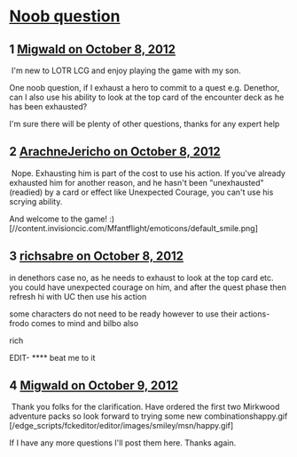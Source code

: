 # [Noob question](https://community.fantasyflightgames.com/topic/72403-noob-question/)

## 1 [Migwald on October 8, 2012](https://community.fantasyflightgames.com/topic/72403-noob-question/?do=findComment&comment=706540)

 I'm new to LOTR LCG and enjoy playing the game with my son.

One noob question, if I exhaust a hero to commit to a quest e.g. Denethor, can I also use his ability to look at the top card of the encounter deck as he has been exhausted?

I'm sure there will be plenty of other questions, thanks for any expert help 

## 2 [ArachneJericho on October 8, 2012](https://community.fantasyflightgames.com/topic/72403-noob-question/?do=findComment&comment=706551)

 Nope. Exhausting him is part of the cost to use his action. If you've already exhausted him for another reason, and he hasn't been "unexhausted" (readied) by a card or effect like Unexpected Courage, you can't use his scrying ability. 

And welcome to the game! :) [//content.invisioncic.com/Mfantflight/emoticons/default_smile.png]

## 3 [richsabre on October 8, 2012](https://community.fantasyflightgames.com/topic/72403-noob-question/?do=findComment&comment=706553)

in denethors case no, as he needs to exhaust to look at the top card etc. you could have unexpected courage on him, and after the quest phase then refresh hi with UC then use his action

some characters do not need to be ready however to use their actions- frodo comes to mind and bilbo also

rich

EDIT- **** beat me to it

## 4 [Migwald on October 9, 2012](https://community.fantasyflightgames.com/topic/72403-noob-question/?do=findComment&comment=706729)

 Thank you folks for the clarification. Have ordered the first two Mirkwood adventure packs so look forward to trying some new combinationshappy.gif [/edge_scripts/fckeditor/editor/images/smiley/msn/happy.gif]

If I have any more questions I'll post them here.
Thanks again.

